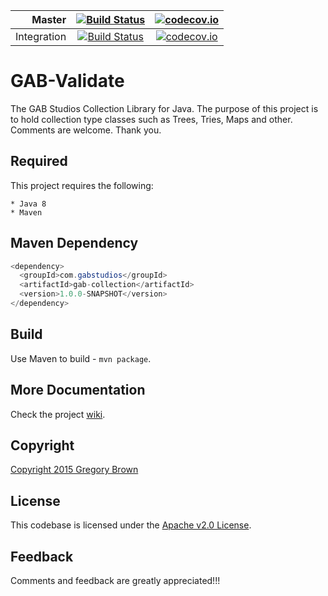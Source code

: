 Master | [![Build Status](https://travis-ci.org/gab-studios/gab-collection.svg?branch=master)](https://travis-ci.org/gab-studios/gab-collection) | [![codecov.io](https://codecov.io/github/gab-studios/gab-collection/coverage.svg?branch=master)](https://codecov.io/github/gab-studios/gab-collection?branch=master)
---: | :---: | :---:
Integration | [![Build Status](https://travis-ci.org/gab-studios/gab-collection.svg?branch=integration)](https://travis-ci.org/gab-studios/gab-collection) | [![codecov.io](https://codecov.io/github/gab-studios/gab-collection/coverage.svg?branch=integration)](https://codecov.io/github/gab-studios/gab-collection?branch=integration)

GAB-Validate
=======

The GAB Studios Collection Library for Java.  The purpose of this project is to hold collection type classes such as Trees, Tries, Maps and other.  Comments are welcome.  Thank you.

Required
---------
This project requires the following: 

    * Java 8
    * Maven

Maven Dependency
---------
```java
<dependency>
  <groupId>com.gabstudios</groupId>
  <artifactId>gab-collection</artifactId>
  <version>1.0.0-SNAPSHOT</version>
</dependency>
```

Build
---------
Use Maven to build - `mvn package`.


More Documentation
------------------
Check the project [wiki].


Copyright
-------
[Copyright 2015 Gregory Brown]


License
-------
This codebase is licensed under the [Apache v2.0 License].


Feedback
---------
Comments and feedback are greatly appreciated!!!


[Copyright 2015 Gregory Brown]: https://github.com/gab-studios/gab-collection/tree/master/COPYRIGHT.txt
[Apache v2.0 License]: https://github.com/gab-studios/gab-collection/tree/master/LICENSE.txt
[wiki]: https://github.com/gab-studios/gab-collection/wiki
[examples]: https://github.com/gab-studios/gab-collection/wiki/Examples
